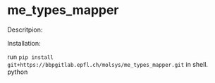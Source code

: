 # me_types_mapper

Descritpion:

Installation:

run `pip install git+https://bbpgitlab.epfl.ch/molsys/me_types_mapper.git` in shell.
python
